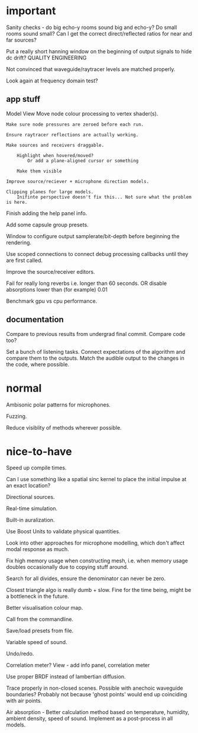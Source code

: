 important
=========

Sanity checks - do big echo-y rooms sound big and echo-y? Do small rooms sound
small? Can I get the correct direct/reflected ratios for near and far sources?

Put a really short hanning window on the beginning of output signals to hide
dc drift? QUALITY ENGINEERING

Not convinced that waveguide/raytracer levels are matched properly.

Look again at frequency domain test?

app stuff
---------

Model View
    Move node colour processing to vertex shader(s).

    Make sure node pressures are zeroed before each run.

    Ensure raytracer reflections are actually working.

    Make sources and receivers draggable.

        Highlight when hovered/moved?
            Or add a plane-aligned cursor or something

        Make them visible

    Improve source/reciever + microphone direction models.

    Clipping planes for large models.
        Inifinte perspective doesn't fix this... Not sure what the problem is here.

Finish adding the help panel info.

Add some capsule group presets.

Window to configure output samplerate/bit-depth before beginning the rendering.

Use scoped connections to connect debug processing callbacks until they are
first called.

Improve the source/receiver editors.

Fail for really long reverbs i.e. longer than 60 seconds.
    OR disable absorptions lower than (for example) 0.01

Benchmark gpu vs cpu performance.

documentation
-------------

Compare to previous results from undergrad final commit. Compare code too?

Set a bunch of listening tasks.
    Connect expectations of the algorithm and compare them to the outputs.
    Match the audible output to the changes in the code, where possible.

normal
======

Ambisonic polar patterns for microphones.

Fuzzing.

Reduce visiblity of methods wherever possible.

nice-to-have
============

Speed up compile times.

Can I use something like a spatial sinc kernel to place the initial impulse at
an exact location?

Directional sources.

Real-time simulation.

Built-in auralization.

Use Boost Units to validate physical quantities.

Look into other approaches for microphone modelling, which don't affect modal
response as much.

Fix high memory usage when constructing mesh, i.e. when memory usage doubles
occasionally due to copying stuff around.

Search for all divides, ensure the denominator can never be zero.

Closest triangle algo is really dumb + slow.
Fine for the time being, might be a bottleneck in the future.

Better visualisation colour map.

Call from the commandline.

Save/load presets from file.

Variable speed of sound.

Undo/redo.

Correlation meter?
View - add info panel, correlation meter

Use proper BRDF instead of lambertian diffusion.

Trace properly in non-closed scenes.
Possible with anechoic waveguide boundaries?
Probably not because 'ghost points' would end up coinciding with air points.

Air absorption - Better calculation method based on temperature, humidity,
ambient density, speed of sound.
Implement as a post-process in all models.

